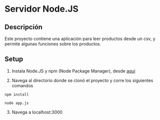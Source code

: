 # Servidor Node.JS

## Descripción

Este proyecto contiene una aplicación para leer productos desde un csv, y permite algunas funciones sobre los productos.

## Setup

1. Instala Node.JS y npm (Node Package Manager), desde [aquí](https://nodejs.org/en/)

2. Navega al directorio donde se clonó el proyecto y corre los siguientes comandos

  `` npm install ``

  `` node app.js ``

3. Navega a localhost:3000
